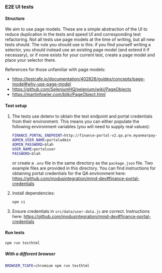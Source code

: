 ### E2E UI tests

#### Structure
We aim to use page models. These are a simple abstraction of the UI to reduce duplication in the
tests and speed UI and corresponding test refactoring. Not all tests use page models at the time of
writing, but all new tests should. The rule you should use is this: if you find yourself writing a
selector, you should instead use an existing page model (and extend it if necessary), or if none
exists for your current test, create a page model and place your selector there.

References for those unfamiliar with page models:
- https://testcafe.io/documentation/402826/guides/concepts/page-model#why-use-page-model
- https://github.com/SeleniumHQ/selenium/wiki/PageObjects
- https://martinfowler.com/bliki/PageObject.html

#### Test setup
1.  The tests use dotenv to obtain the test endpoint and portal credentials from their environment.
    This means you can either populate the following environment variables (you will need to supply
    real values):
    ```sh
    FINANCE_PORTAL_ENDPOINT=http://finance-portal-v2.qa.pre.myanmarpay-pre.io.internal:30000
    ADMIN_USER_NAME=portaladmin
    ADMIN_PASSWORD=blah
    USER_NAME=portaluser
    PASSWORD=blah
    ```
    or create a `.env` file in the same directory as the `package.json` file. Two example files are
    provided in this directory. You can find instructions for obtaining portal credentials for the
    QA environment here: https://github.com/modusintegration/mmd-dev#finance-portal-credentials

2.  Install dependencies:
    ```sh
    npm ci
    ```

3.  Ensure credentials in `src/data/user-data.js` are correct. Instructions here:
    https://github.com/modusintegration/mmd-dev#finance-portal-credentials

#### Run tests
```sh
npm run testhtml
```

##### With a different browser
```sh
BROWSER_TCAFE=chromium npm run testhtml
```
